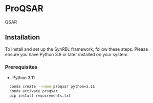 # ProQSAR
QSAR


## Installation

To install and set up the SynRBL framework, follow these steps. Please ensure you have Python 3.9 or later installed on your system.

### Prerequisites

- Python 3.11

```bash
  conda create --name proqsar python=3.11
  conda activate proqsar
  pip install requirements.txt
  ```